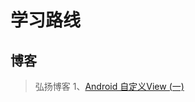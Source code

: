 # 学习路线

## **博客**

> 弘扬博客
1、[Android 自定义View (一)](https://blog.csdn.net/lmj623565791/article/details/24252901)







